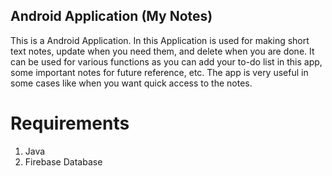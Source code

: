## Android Application (My Notes)

This is a Android Application. In this Application is used for making short text notes, update when you need them, and delete when you are done.
It can be used for various functions as you can add your to-do list in this app, some important notes for future reference, etc. 
The app is very useful in some cases like when you want quick access to the notes.

# Requirements
1. Java
2. Firebase Database

